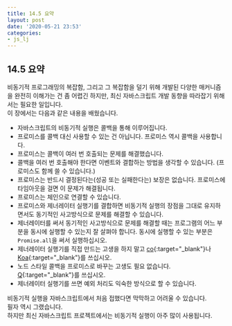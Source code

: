 ```yaml
---
title: 14.5 요약
layout: post
date: '2020-05-21 23:53'
categories:
- js_lj
---
```


## 14.5 요약

비동기적 프로그래밍의 복잡함, 그리고 그 복잡함을 덜기 위해 개발된 다양한 매커니즘을 완전히 이해가는
건 좀 어렵긴 하지만, 최신 자바스크립트 개발 동향을 따라잡기 위해서는 필요한 일입니다.  
이 장에서는 다음과 같은 내용을 배웠습니다.

* 자바스크립트의 비동기적 실행은 콜백을 통해 이루어집니다.
* 프로미스를 콜백 대신 사용할 수 있는 건 아닙니다. 프로미스 역시 콜백을 사용합니다.
* 프로미스는 콜백이 여러 번 호출되는 문제를 해결했습니다. 
* 콜백을 여러 번 호출해야 한다면 이벤트와 결합하는 방법을 생각할 수 있습니다.
  (프로미스도 함께 쓸 수 있습니다.)
* 프로미스는 반드시 결정된다는(성공 또는 실패한다는) 보장은 없습니다.
  프로미스에 타임아웃을 걸면 이 문제가 해결됩니다.
* 프로미스는 체인으로 연결할 수 있습니다.
* 프로미스와 제너레이터 실행기를 결합하면 비동기적 실행의 장점을 그대로 유지하면서도 동기적인 사고방식으로 
문제를 해결할 수 있습니다.  
* 제너레이터를 써서 동기적인 사고방식으로 문제를 해결할 때는 프로그램의 어느 부분을 동시에 실행할 수
있는지 잘 살펴야 합니다. 
  동시에 실행할 수 있는 부분은 `Promise.all`을 써서 실행하십시오.
* 제너레이터 실행기를 직접 만드는 고생을 하지 말고 [co](https://github.com/tj/co){:target="_blank"}나 [Koa](https://koajs.com/){:target="_blank"}를 쓰십시오.
* 노드 스타일 콜백을 프로미스로 바꾸는 고생도 필요 없습니다. [Q](https://github.com/kriskowal/q){:target="_blank"}를 쓰십시오.
* 제너레이터 실행기를 쓰면 예외 처리도 익숙한 방식으로 할 수 있습니다.

비동기적 실행을 자바스크립트에서 처음 접했다면 막막하고 어려울 수 있습니다.  
필자 역시 그랬습니다.  
하지만 최신 자바스크립트 프로젝트에서는 비동기적 실행이 아주 많이 사용됩니다.